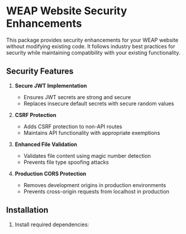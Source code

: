 # WEAP Website Security Enhancements

This package provides security enhancements for your WEAP website without modifying existing code.
It follows industry best practices for security while maintaining compatibility with your existing functionality.

## Security Features

1. **Secure JWT Implementation**
   - Ensures JWT secrets are strong and secure
   - Replaces insecure default secrets with secure random values

2. **CSRF Protection**
   - Adds CSRF protection to non-API routes
   - Maintains API functionality with appropriate exemptions

3. **Enhanced File Validation**
   - Validates file content using magic number detection
   - Prevents file type spoofing attacks

4. **Production CORS Protection**
   - Removes development origins in production environments
   - Prevents cross-origin requests from localhost in production

## Installation

1. Install required dependencies:
